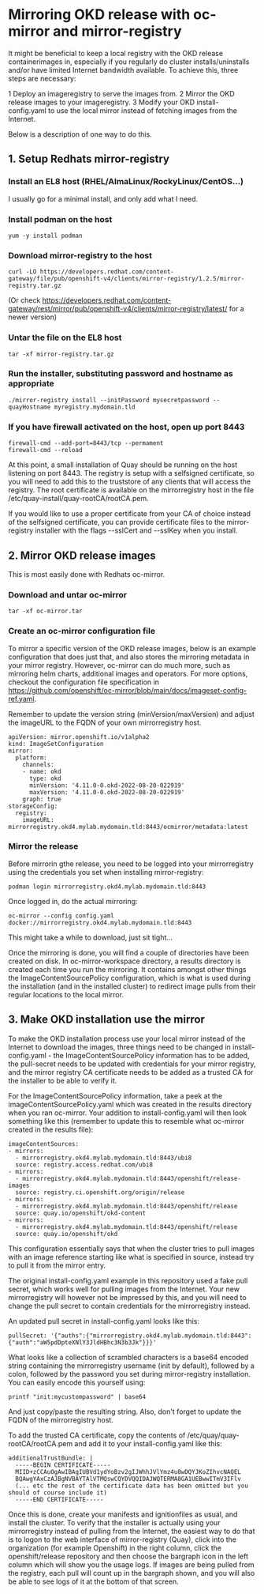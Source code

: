 # Mirroring OKD release with oc-mirror and mirror-registry

It might be beneficial to keep a local registry with the OKD release containerimages in, especially if you regularly do
cluster installs/uninstalls and/or have limited Internet bandwidth available. To achieve this, three steps are necessary:

1 Deploy an imageregistry to serve the images from.
2 Mirror the OKD release images to your imageregistry.
3 Modify your OKD install-config.yaml to use the local mirror instead of fetching images from the Internet.

Below is a description of one way to do this.

## 1. Setup Redhats mirror-registry

### Install an EL8 host (RHEL/AlmaLinux/RockyLinux/CentOS...)

I usually go for a minimal install, and only add what I need.

### Install podman on the host

    yum -y install podman

### Download mirror-registry to the host

    curl -LO https://developers.redhat.com/content-gateway/file/pub/openshift-v4/clients/mirror-registry/1.2.5/mirror-registry.tar.gz

(Or check https://developers.redhat.com/content-gateway/rest/mirror/pub/openshift-v4/clients/mirror-registry/latest/ for a newer version)

### Untar the file on the EL8 host

    tar -xf mirror-registry.tar.gz

### Run the installer, substituting password and hostname as appropriate

    ./mirror-registry install --initPassword mysecretpassword --quayHostname myregistry.mydomain.tld

### If you have firewall activated on the host, open up port 8443

    firewall-cmd --add-port=8443/tcp --permament
    firewall-cmd --reload

At this point, a small installation of Quay should be running on the host listening on port 8443. The registry is setup with a selfsigned
certificate, so you will need to add this to the truststore of any clients that will access the registry. The root certificate is available
on the mirrorregistry host in the file /etc/quay-install/quay-rootCA/rootCA.pem.

If you would like to use a proper certificate from your CA of choice instead of the selfsigned certificate, you can provide certificate files
to the mirror-registry installer with the flags --sslCert and --sslKey when you install.

## 2. Mirror OKD release images

This is most easily done with Redhats oc-mirror.

### Download and untar oc-mirror

    tar -xf oc-mirror.tar

### Create an oc-mirror configuration file

To mirror a specific version of the OKD release images, below is an example configuration that does just that, and also stores the
mirroring metadata in your mirror registry. However, oc-mirror can do much more, such as mirroring helm charts, additional images and
operators. For more options, checkout the configuration file specification in https://github.com/openshift/oc-mirror/blob/main/docs/imageset-config-ref.yaml.

Remember to update the version string (minVersion/maxVersion) and adjust the imageURL to the FQDN of your own mirrorregistry host.

    apiVersion: mirror.openshift.io/v1alpha2
    kind: ImageSetConfiguration
    mirror:
      platform:
        channels:
        - name: okd
          type: okd
          minVersion: '4.11.0-0.okd-2022-08-20-022919'
          maxVersion: '4.11.0-0.okd-2022-08-20-022919'
        graph: true
    storageConfig:
      registry:
        imageURL: mirrorregistry.okd4.mylab.mydomain.tld:8443/ocmirror/metadata:latest

### Mirror the release

Before mirrorin gthe release, you need to be logged into your mirrorregistry using the credentials you set when installing mirror-registry:

    podman login mirrorregistry.okd4.mylab.mydomain.tld:8443

Once logged in, do the actual mirroring:

    oc-mirror --config config.yaml docker://mirrorregistry.okd4.mylab.mydomain.tld:8443

This might take a while to download, just sit tight...

Once the mirroring is done, you will find a couple of directories have been created on disk. In oc-mirror-workspace directory, a results
directory is created each time you run the mirroring. It contains amongst other things the ImageContentSourcePolicy configuration, which
is what is used during the installation (and in the installed cluster) to redirect image pulls from their regular locations to the local
mirror.

## 3. Make OKD installation use the mirror

To make the OKD installation process use your local mirror instead of the Internet to download the images, three things need to be changed in
install-config.yaml - the ImageContentSourcePolicy information has to be added, the pull-secret needs to be updated with credentials for your
mirror registry, and the mirror registry CA certificate needs to be added as a trusted CA for the installer to be able to verify it.

For the ImageContentSourcePolicy information, take a peek at the imageContentSourcePolicy.yaml which was created in the results directory
when you ran oc-mirror. Your addition to install-config.yaml will then look something like this (remember to update this to resemble
what oc-mirror created in the results file):

    imageContentSources:
    - mirrors:
      - mirrorregistry.okd4.mylab.mydomain.tld:8443/ubi8
      source: registry.access.redhat.com/ubi8
    - mirrors:
      - mirrorregistry.okd4.mylab.mydomain.tld:8443/openshift/release-images
      source: registry.ci.openshift.org/origin/release
    - mirrors:
      - mirrorregistry.okd4.mylab.mydomain.tld:8443/openshift/release
      source: quay.io/openshift/okd-content
    - mirrors:
      - mirrorregistry.okd4.mylab.mydomain.tld:8443/openshift/release
      source: quay.io/openshift/okd

This configuration essentially says that when the cluster tries to pull images with an image reference starting like what is specified in
source, instead try to pull it from the mirror entry.

The original install-config.yaml example in this repository used a fake pull secret, which works well for pulling images from the Internet.
Your new mirrorregistry will however not be impressed by this, and you will need to change the pull secret to contain credentials for
the mirrorregistry instead.

An updated pull secret in install-config.yaml looks like this:

    pullSecret: '{"auths":{"mirrorregistry.okd4.mylab.mydomain.tld:8443":{"auth":"aW5pdDpteXNlY3JldHBhc3N3b3Jk"}}}'

What looks like a collection of scrambled characters is a base64 encoded string containing the mirrorregistry username (init by default),
followed by a colon, followed by the password you set during mirror-registry installation. You can easily encode this yourself using:

    printf "init:mycustompassword" | base64

And just copy/paste the resulting string. Also, don't forget to update the FQDN of the mirrorregistry host.

To add the trusted CA certificate, copy the contents of /etc/quay/quay-rootCA/rootCA.pem and add it to your install-config.yaml like this:

    additionalTrustBundle: |
      -----BEGIN CERTIFICATE-----
      MIID+zCCAuOgAwIBAgIUBVd1ydYoBzv2gIJWhhJVlYmz4u8wDQYJKoZIhvcNAQEL
      BQAwgYAxCzAJBgNVBAYTAlVTMQswCQYDVQQIDAJWQTERMA8GA1UEBwwITmV3IFlv
      (... etc the rest of the certificate data has been omitted but you should of course include it)
      -----END CERTIFICATE-----

Once this is done, create your manifests and ignitionfiles as usual, and install the cluster. To verify that the installer is actually
using your mirrorregistry instead of pulling from the Internet, the easiest way to do that is to logon to the web interface of mirror-registry
(Quay), click into the organization (for example Openshift) in the right column, click the openshift/release repository and then choose
the bargraph icon in the left column which will show you the usage logs. If images are being pulled from the registry, each pull will count
up in the bargraph shown, and you will also be able to see logs of it at the bottom of that screen.
